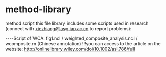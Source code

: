 # method-library
method script
this file library includes some scripts used in research (connect with xiezhiang@lasg.iap.ac.cn to report problems): 

----Script of WCA: fig1.ncl / weighted_composite_analysis.ncl / wcomposite.m (Chinese annotation)
!!!you can access to the article on the website: http://onlinelibrary.wiley.com/doi/10.1002/asl.786/full
